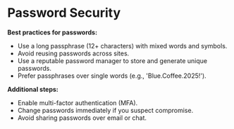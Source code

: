 # Password Security

**Best practices for passwords:**
- Use a long passphrase (12+ characters) with mixed words and symbols.
- Avoid reusing passwords across sites.
- Use a reputable password manager to store and generate unique passwords.
- Prefer passphrases over single words (e.g., 'Blue.Coffee.2025!').

**Additional steps:**
- Enable multi-factor authentication (MFA).
- Change passwords immediately if you suspect compromise.
- Avoid sharing passwords over email or chat.
